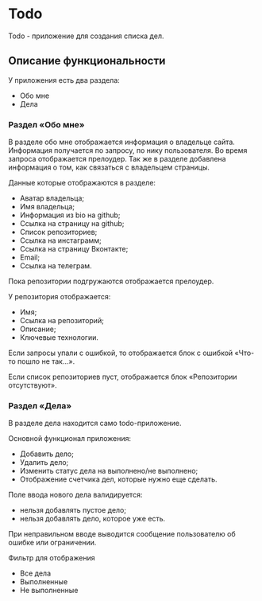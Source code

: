 # Todo

Todo - приложение для создания списка дел.

## Описание функциональности

У приложения есть два раздела:
- Обо мне
- Дела

### Раздел «Обо мне»

В разделе обо мне отображается информация о владельце сайта. Информация получается по запросу, по нику пользователя. Во время запроса отображается прелоудер. Так же в разделе добавлена информация о том, как связаться с владельцем страницы.

Данные которые отображаются в разделе:
- Аватар владельца;
- Имя владельца;
- Информация из bio на github;
- Ссылка на страницу на github;
- Список репозиториев;
- Ссылка на инстаграмм;
- Ссылка на страницу Вконтакте;
- Email;
- Ссылка на телеграм.

Пока репозитории подгружаются отображается прелоудер.

У репозитория отображается:
- Имя;
- Ссылка на репозиторий;
- Описание;
- Ключевые технологии.

Если запросы упали с ошибкой, то отображается блок с ошибкой «Что-то пошло не так…».

Если список репозиториев пуст, отображается блок «Репозитории отсутствуют».

### Раздел «Дела»

В разделе дела находится само todo-приложение. 

Основной функционал приложения:

- Добавить дело;
- Удалить дело;
- Изменить статус дела на выполнено/не выполнено;
- Отображение счетчика дел, которые нужно еще сделать.

Поле ввода нового дела валидируется:
- нельзя добавлять пустое дело;
- нельзя добавлять дело, которое уже есть.

При неправильном вводе выводится сообщение пользователю об ошибке или ограничении.

Фильтр для отображения
- Все дела
- Выполненные
- Не выполненные